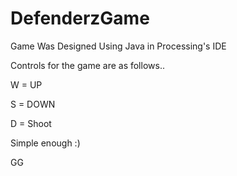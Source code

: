# DefenderzGame
Game Was Designed Using Java in Processing's IDE

Controls for the game are as follows..

W = UP

S = DOWN

D = Shoot

Simple enough :)

GG
